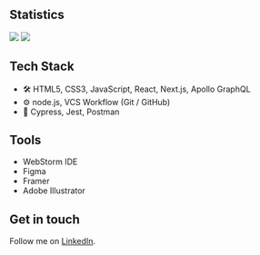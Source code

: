 ## Statistics
![](https://github.com/br3zn/github-stats/blob/master/generated/overview.svg)
![](https://github.com/br3zn/github-stats/blob/master/generated/languages.svg)

## Tech Stack
- 🛠 HTML5, CSS3, JavaScript, React, Next.js, Apollo GraphQL
- ⚙️ node.js, VCS Workflow (Git / GitHub)
- 🔬 Cypress, Jest, Postman

## Tools
- WebStorm IDE
- Figma
- Framer
- Adobe Illustrator

## Get in touch
Follow me on [LinkedIn](https://www.linkedin.com/in/timo-h%C3%B6hlich-br3zn/).

<!--
**br3zn/br3zn** is a ✨ _special_ ✨ repository because its `README.md` (this file) appears on your GitHub profile.

Here are some ideas to get you started:

- 🔭 I’m currently working on ...
- 🌱 I’m currently learning ...
- 👯 I’m looking to collaborate on ...
- 🤔 I’m looking for help with ...
- 💬 Ask me about ...
- 📫 How to reach me: ...
- 😄 Pronouns: ...
- ⚡ Fun fact: ...
-->
